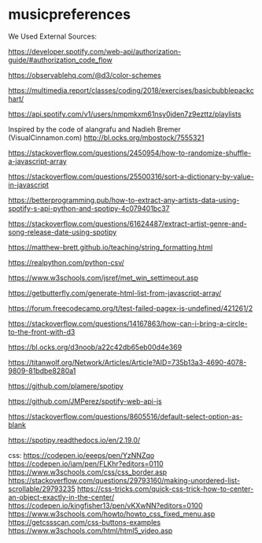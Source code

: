 # musicpreferences

We Used External Sources:

https://developer.spotify.com/web-api/authorization-guide/#authorization_code_flow

https://observablehq.com/@d3/color-schemes

https://multimedia.report/classes/coding/2018/exercises/basicbubblepackchart/

https://api.spotify.com/v1/users/nmpmkxm61nsy0jden7z9ezttz/playlists

Inspired by the code of alangrafu and Nadieh Bremer (VisualCinnamon.com) http://bl.ocks.org/mbostock/7555321

https://stackoverflow.com/questions/2450954/how-to-randomize-shuffle-a-javascript-array

https://stackoverflow.com/questions/25500316/sort-a-dictionary-by-value-in-javascript

https://betterprogramming.pub/how-to-extract-any-artists-data-using-spotify-s-api-python-and-spotipy-4c079401bc37

https://stackoverflow.com/questions/61624487/extract-artist-genre-and-song-release-date-using-spotipy

https://matthew-brett.github.io/teaching/string_formatting.html

https://realpython.com/python-csv/

https://www.w3schools.com/jsref/met_win_settimeout.asp

https://getbutterfly.com/generate-html-list-from-javascript-array/

https://forum.freecodecamp.org/t/test-failed-pagex-is-undefined/421261/2

https://stackoverflow.com/questions/14167863/how-can-i-bring-a-circle-to-the-front-with-d3

https://bl.ocks.org/d3noob/a22c42db65eb00d4e369

https://titanwolf.org/Network/Articles/Article?AID=735b13a3-4690-4078-9809-81bdbe8280a1

https://github.com/plamere/spotipy

https://github.com/JMPerez/spotify-web-api-js

https://stackoverflow.com/questions/8605516/default-select-option-as-blank

https://spotipy.readthedocs.io/en/2.19.0/

css:
https://codepen.io/eeeps/pen/YzNNZqo
https://codepen.io/iam/pen/FLKhr?editors=0110
https://www.w3schools.com/css/css_border.asp
https://stackoverflow.com/questions/29793160/making-unordered-list-scrollable/29793235
https://css-tricks.com/quick-css-trick-how-to-center-an-object-exactly-in-the-center/
https://codepen.io/kingfisher13/pen/vKXwNN?editors=0100
https://www.w3schools.com/howto/howto_css_fixed_menu.asp
https://getcssscan.com/css-buttons-examples
https://www.w3schools.com/html/html5_video.asp